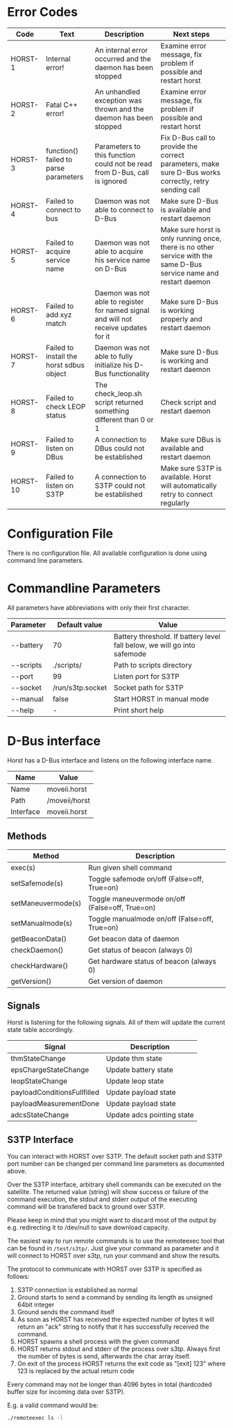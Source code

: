 Error Codes
===========

|   Code   |      Text      |  Description  | Next steps |
|----------|----------------|---------------|------------|
| HORST-1 | Internal error! | An internal error occurred and the daemon has been stopped | Examine error message, fix problem if possible and restart horst |
| HORST-2 | Fatal C++ error! | An unhandled exception was thrown and the daemon has been stopped | Examine error message, fix problem if possible and restart horst |
| HORST-3 | function() failed to parse parameters | Parameters to this function could not be read from D-Bus, call is ignored | Fix D-Bus call to provide the correct parameters, make sure D-Bus works correctly, retry sending call |
| HORST-4 | Failed to connect to bus | Daemon was not able to connect to D-Bus | Make sure D-Bus is available and restart daemon |
| HORST-5 | Failed to acquire service name | Daemon was not able to acquire his service name on D-Bus | Make sure horst is only running once, there is no other service with the same D-Bus service name and restart daemon |
| HORST-6 | Failed to add xyz match | Daemon was not able to register for named signal and will not receive updates for it | Make sure D-Bus is working properly and restart daemon |
| HORST-7 | Failed to install the horst sdbus object | Daemon was not able to fully initialize his D-Bus functionality | Make sure D-Bus is working and restart daemon |
| HORST-8 | Failed to check LEOP status | The check\_leop.sh script returned something different than 0 or 1 | Check script and restart daemon |
| HORST-9 | Failed to listen on DBus| A connection to DBus could not be established | Make sure DBus is available and restart daemon |
| HORST-10 | Failed to listen on S3TP | A connection to S3TP could not be established | Make sure S3TP is available. Horst will automatically retry to connect regularly |

Configuration File
==================

There is no configuration file.
All available configuration is done using command line parameters.

Commandline Parameters
=======================

All parameters have abbreviations with only their first character.

| Parameter             | Default value     | Value |
|-----------------------|-------------------|-------|
| --battery <threshold> | 70                | Battery threshold. If battery level fall below, we will go into safemode |
| --scripts <path>      | ./scripts/        | Path to scripts directory |
| --port <port>         | 99                | Listen port for S3TP |
| --socket <path>       | /run/s3tp.socket  | Socket path for S3TP |
| --manual              | false             | Start HORST in manual mode |
| --help                | -                 | Print short help |

D-Bus interface
===============

Horst has a D-Bus interface and listens on the following interface name.

| Name      | Value            |
|-----------|------------------|
| Name      | moveii.horst     |
| Path      | /moveii/horst    |
| Interface | moveii.horst     |

Methods
-------

| Method    | Description   |
|-----------|---------------|
| exec(s) | Run given shell command |
| setSafemode(s) | Toggle safemode on/off (False=off, True=on) |
| setManeuvermode(s) | Toggle maneuvermode on/off (False=off, True=on) |
| setManualmode(s) | Toggle manualmode on/off (False=off, True=on) |
| getBeaconData() | Get beacon data of daemon |
| checkDaemon() | Get status of beacon (always 0) |
| checkHardware() | Get hardware status of beacon (always 0) |
| getVersion() | Get version of daemon |

Signals
-------

Horst is listening for the following signals. All of them will update the
current state table accordingly.

| Signal    | Description   |
|-----------|---------------|
| thmStateChange | Update thm state |
| epsChargeStateChange | Update battery state |
| leopStateChange | Update leop state |
| payloadConditionsFullfilled | Update payload state |
| payloadMeasurementDone | Update payload state |
| adcsStateChange | Update adcs pointing state |

S3TP Interface
--------------

You can interact with HORST over S3TP.
The default socket path and S3TP port number can be changed per command
line parameters as documented above.

Over the S3TP interface, arbitrary shell commands can be executed on the
satellite. The returned value (string) will show success or failure of the
command execution, the stdout and stderr output of the executing command will be
transfered back to ground over S3TP.

Please keep in mind that you might want to discard most of the output by e.g.
redirecting it to /dev/null to save download capacity.

The easiest way to run remote commands is to use the remoteexec tool that
can be found in `/test/s3tp/`. Just give your command as parameter
and it will connect to HORST over s3tp, run your command and show
the results.

The protocol to communicate with HORST over S3TP is specified as follows:
1. S3TP connection is established as normal
2. Ground starts to send a command by sending its length as unsigned 64bit
   integer
3. Ground sends the command itself
4. As soon as HORST has received the expected number of bytes it will return
   an "ack" string to notify that it has successfully received the command.
5. HORST spawns a shell process with the given command
6. HORST returns stdout and stderr of the process over s3tp. Always first the
   number of bytes is send, afterwards the char array itself.
7. On exit of the process HORST returns the exit code as "[exit] 123" where 123
   is replaced by the actual return code

Every command may not be longer than 4096 bytes in total
(hardcoded buffer size for incoming data over S3TP).

E.g. a valid command would be:
```sh
./remoteexec ls -l
```
